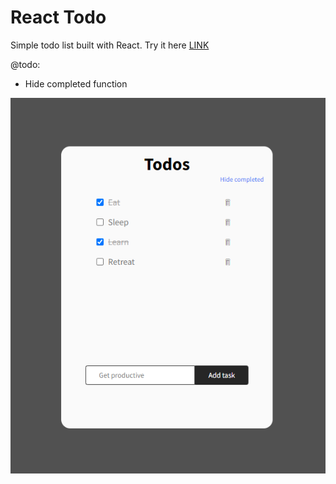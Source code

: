 # React Todo

Simple todo list built with React.
Try it here [LINK](react-todo-ray.netlify.app)

@todo:

- Hide completed function

<img src="https://github.com/R4YLx/react-todo/blob/main/public/scrn.png"/>
